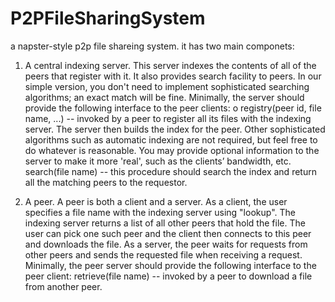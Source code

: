 # P2PFileSharingSystem

a napster-style p2p file shareing system. it has two main componets:
1. A central indexing server. This server indexes the contents of all of the peers that register
with it. It also provides search facility to peers. In our simple version, you don't need to
implement sophisticated searching algorithms; an exact match will be fine. Minimally, the
server should provide the following interface to the peer clients:
o registry(peer id, file name, ...) -- invoked by a peer to register all its files with the
indexing server. The server then builds the index for the peer. Other sophisticated
algorithms such as automatic indexing are not required, but feel free to do whatever
is reasonable. You may provide optional information to the server to make it more
'real', such as the clients’ bandwidth, etc.
search(file name) -- this procedure should search the index and return all the
matching peers to the requestor.

2. A peer. A peer is both a client and a server. As a client, the user specifies a file name with
the indexing server using "lookup". The indexing server returns a list of all other peers that
hold the file. The user can pick one such peer and the client then connects to this peer and
downloads the file. As a server, the peer waits for requests from other peers and sends the
requested file when receiving a request. Minimally, the peer server should provide the
following interface to the peer client:
retrieve(file name) -- invoked by a peer to download a file from another peer. 
